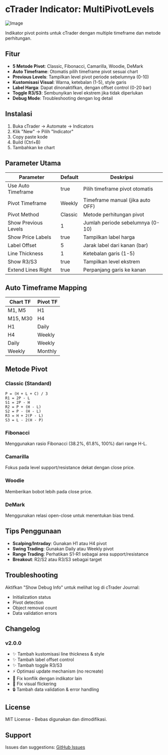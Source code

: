 # cTrader Indicator: MultiPivotLevels

![Image](https://github.com/user-attachments/assets/62115a36-d182-4e4d-ba28-fbe46cc9294e)

Indikator pivot points untuk cTrader dengan multiple timeframe dan metode perhitungan.

## Fitur

- **5 Metode Pivot**: Classic, Fibonacci, Camarilla, Woodie, DeMark
- **Auto Timeframe**: Otomatis pilih timeframe pivot sesuai chart
- **Previous Levels**: Tampilkan level pivot periode sebelumnya (0-10)
- **Kustomisasi Visual**: Warna, ketebalan (1-5), style garis
- **Label Harga**: Dapat dinonaktifkan, dengan offset control (0-20 bar)
- **Toggle R3/S3**: Sembunyikan level ekstrem jika tidak diperlukan
- **Debug Mode**: Troubleshooting dengan log detail

## Instalasi

1. Buka cTrader → Automate → Indicators
2. Klik "New" → Pilih "Indicator"
3. Copy paste kode
4. Build (Ctrl+B)
5. Tambahkan ke chart

## Parameter Utama

| Parameter | Default | Deskripsi |
|-----------|---------|-----------|
| Use Auto Timeframe | true | Pilih timeframe pivot otomatis |
| Pivot Timeframe | Weekly | Timeframe manual (jika auto OFF) |
| Pivot Method | Classic | Metode perhitungan pivot |
| Show Previous Levels | 1 | Jumlah periode sebelumnya (0-10) |
| Show Price Labels | true | Tampilkan label harga |
| Label Offset | 5 | Jarak label dari kanan (bar) |
| Line Thickness | 1 | Ketebalan garis (1-5) |
| Show R3/S3 | true | Tampilkan level ekstrem |
| Extend Lines Right | true | Perpanjang garis ke kanan |

## Auto Timeframe Mapping

| Chart TF | Pivot TF |
|----------|----------|
| M1, M5 | H1 |
| M15, M30 | H4 |
| H1 | Daily |
| H4 | Weekly |
| Daily | Weekly |
| Weekly | Monthly |

## Metode Pivot

### Classic (Standard)
```
P = (H + L + C) / 3
R1 = 2P - L
S1 = 2P - H
R2 = P + (H - L)
S2 = P - (H - L)
R3 = H + 2(P - L)
S3 = L - 2(H - P)
```

### Fibonacci
Menggunakan rasio Fibonacci (38.2%, 61.8%, 100%) dari range H-L.

### Camarilla
Fokus pada level support/resistance dekat dengan close price.

### Woodie
Memberikan bobot lebih pada close price.

### DeMark
Menggunakan relasi open-close untuk menentukan bias trend.

## Tips Penggunaan

- **Scalping/Intraday**: Gunakan H1 atau H4 pivot
- **Swing Trading**: Gunakan Daily atau Weekly pivot
- **Range Trading**: Perhatikan S1-R1 sebagai area support/resistance
- **Breakout**: R2/S2 atau R3/S3 sebagai target

## Troubleshooting

Aktifkan "Show Debug Info" untuk melihat log di cTrader Journal:
- Initialization status
- Pivot detection
- Object removal count
- Data validation errors

## Changelog

### v2.0.0
- ✨ Tambah kustomisasi line thickness & style
- ✨ Tambah label offset control
- ✨ Tambah toggle R3/S3
- ⚡ Optimasi update mechanism (no recreate)
- 🐛 Fix konflik dengan indikator lain
- 🐛 Fix visual flickering
- 🔒 Tambah data validation & error handling

## License

MIT License - Bebas digunakan dan dimodifikasi.

## Support

Issues dan suggestions: [GitHub Issues](https://github.com/msyamsudin/cTrader-Indicator-Pivot-Level/issues)
